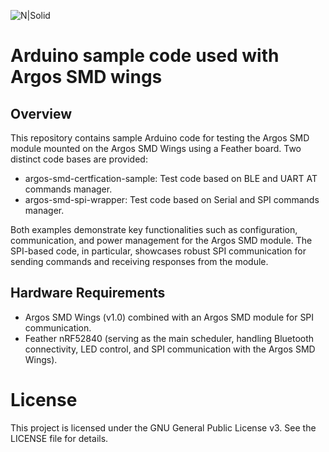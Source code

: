 ![N|Solid](https://arribada.org/wp-content/uploads/2022/01/arribada_web_logo_g.svg)
# Arduino sample code used with Argos SMD wings

## Overview
This repository contains sample Arduino code for testing the Argos SMD module mounted on the Argos SMD Wings using a Feather board. Two distinct code bases are provided:
 * argos-smd-certfication-sample: Test code based on BLE and UART AT commands manager.
 * argos-smd-spi-wrapper: Test code based on Serial and SPI commands manager.

Both examples demonstrate key functionalities such as configuration, communication, and power management for the Argos SMD module. The SPI-based code, in particular, showcases robust SPI communication for sending commands and receiving responses from the module.

## Hardware Requirements

* Argos SMD Wings (v1.0) combined with an Argos SMD module for SPI communication.
* Feather nRF52840 (serving as the main scheduler, handling Bluetooth connectivity, LED control, and SPI communication with the Argos SMD Wings).


# License

This project is licensed under the GNU General Public License v3. See the LICENSE file for details.

